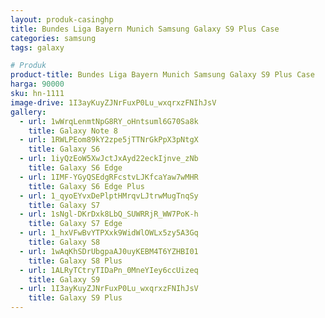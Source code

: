```yaml
---
layout: produk-casinghp
title: Bundes Liga Bayern Munich Samsung Galaxy S9 Plus Case
categories: samsung
tags: galaxy

# Produk
product-title: Bundes Liga Bayern Munich Samsung Galaxy S9 Plus Case
harga: 90000
sku: hn-1111
image-drive: 1I3ayKuyZJNrFuxP0Lu_wxqrxzFNIhJsV
gallery:
  - url: 1wWrqLenmtNpG8RY_oHntsuml6G70Sa8k
    title: Galaxy Note 8
  - url: 1RWLPEom89kY2zpe5jTTNrGkPpX3pNtgX
    title: Galaxy S6
  - url: 1iyQzEoW5XwJctJxAyd22eckIjnve_zNb
    title: Galaxy S6 Edge
  - url: 1IMF-YGyQSEdgRFcstvLJKfcaYaw7wMHR
    title: Galaxy S6 Edge Plus
  - url: 1_qyoEYvxDePlptHMrqvLJtrwMugTnqSy
    title: Galaxy S7
  - url: 1sNgl-DKrDxk8LbQ_SUWRRjR_WW7PoK-h
    title: Galaxy S7 Edge
  - url: 1_hxVFwBvYTPXxk9WidWlOWLx5zy5A3Gq
    title: Galaxy S8
  - url: 1wAqKhSDrUbgpaAJ0uyKEBM4T6YZHBI01
    title: Galaxy S8 Plus
  - url: 1ALRyTCtryTIDaPn_0MneYIey6ccUizeq
    title: Galaxy S9
  - url: 1I3ayKuyZJNrFuxP0Lu_wxqrxzFNIhJsV
    title: Galaxy S9 Plus
---
```

